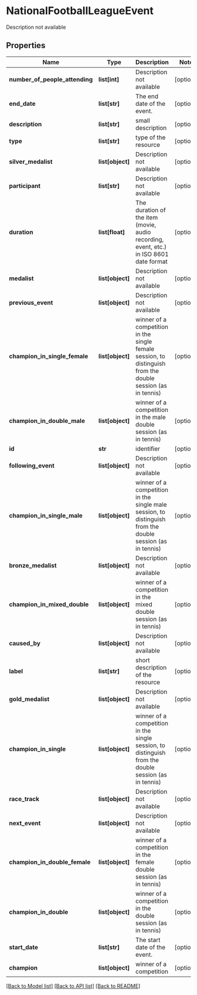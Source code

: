 # NationalFootballLeagueEvent

Description not available
## Properties
Name | Type | Description | Notes
------------ | ------------- | ------------- | -------------
**number_of_people_attending** | **list[int]** | Description not available | [optional] 
**end_date** | **list[str]** | The end date of the event. | [optional] 
**description** | **list[str]** | small description | [optional] 
**type** | **list[str]** | type of the resource | [optional] 
**silver_medalist** | **list[object]** | Description not available | [optional] 
**participant** | **list[str]** | Description not available | [optional] 
**duration** | **list[float]** | The duration of the item (movie, audio recording, event, etc.) in ISO 8601 date format | [optional] 
**medalist** | **list[object]** | Description not available | [optional] 
**previous_event** | **list[object]** | Description not available | [optional] 
**champion_in_single_female** | **list[object]** | winner of a competition in the single female session, to distinguish from the double session (as in tennis) | [optional] 
**champion_in_double_male** | **list[object]** | winner of a competition in the male double session (as in tennis) | [optional] 
**id** | **str** | identifier | [optional] 
**following_event** | **list[object]** | Description not available | [optional] 
**champion_in_single_male** | **list[object]** | winner of a competition in the single male session, to distinguish from the double session (as in tennis) | [optional] 
**bronze_medalist** | **list[object]** | Description not available | [optional] 
**champion_in_mixed_double** | **list[object]** | winner of a competition in the mixed double session (as in tennis) | [optional] 
**caused_by** | **list[object]** | Description not available | [optional] 
**label** | **list[str]** | short description of the resource | [optional] 
**gold_medalist** | **list[object]** | Description not available | [optional] 
**champion_in_single** | **list[object]** | winner of a competition in the single session, to distinguish from the double session (as in tennis) | [optional] 
**race_track** | **list[object]** | Description not available | [optional] 
**next_event** | **list[object]** | Description not available | [optional] 
**champion_in_double_female** | **list[object]** | winner of a competition in the female double session (as in tennis) | [optional] 
**champion_in_double** | **list[object]** | winner of a competition in the double session (as in tennis) | [optional] 
**start_date** | **list[str]** | The start date of the event. | [optional] 
**champion** | **list[object]** | winner of a competition | [optional] 

[[Back to Model list]](../README.md#documentation-for-models) [[Back to API list]](../README.md#documentation-for-api-endpoints) [[Back to README]](../README.md)


